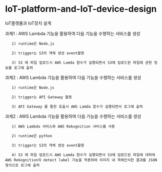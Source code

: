 # IoT-platform-and-IoT-device-design
IoT플랫폼과 IoT장치 설계

과제1 : AWS Lambda 기능을 활용하여 다음 기능을 수행하는 서비스를 생성

       1) runtime은 Node.js

       2) trigger는 S3의 객체 생성 event활용
       
       3) S3 에 파일 업로드시 AWS Lamda 함수가 실행되면서 S3에 업로드된 파일에 관한 정보를 로그에 출력

과제2 : AWS Lambda 기능을 활용하여 다음 기능을 수행하는 서비스를 생성

       1) runtime은 Node.js

       2) trigger는 API Gateway 활용
       
       3) API Gateway 를 통한 호출시 AWS Lamda 함수가 실행되면서 로그에 출력


과제2 : AWS Lambda 기능을 활용하여 다음 기능을 수행하는 서비스를 생성

       1) AWS Lambda 서비스와 AWS Rekognition 서비스를 사용

       2) runtime은 python

       3) trigger는 S3의 객체 생성 event활용

       4) S3 에 파일 업로드시 AWS Lamda 함수가 실행되면서 S3에 업로드된 파일에 대하여 AWS Rekognition의 detect label 기능을 적용하여 이미지 내 객체인식한 결과를 JSON형식으로 로그에 출력
